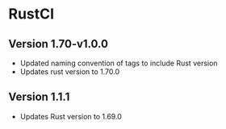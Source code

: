# RustCI

## Version 1.70-v1.0.0
- Updated naming convention of tags to include Rust version
- Updates rust version to 1.70.0

## Version 1.1.1
- Updates Rust version to 1.69.0
